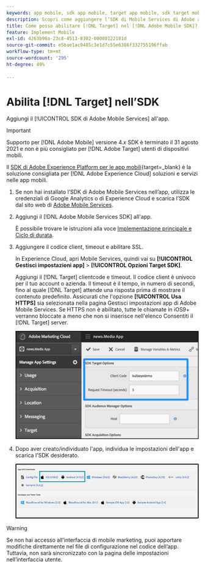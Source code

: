 ```yaml
---
keywords: app mobile, sdk app mobile, target app mobile, sdk target mobile, sdk app mobile, attivare target in sdk
description: Scopri come aggiungere l’SDK di Mobile Services di Adobe alla tua app mobile.
title: Come posso abilitare [!DNL Target] nel [!DNL Adobe Mobile SDK]?
feature: Implement Mobile
exl-id: 4263b96a-23c8-4513-8302-00080122181d
source-git-commit: e5bae1ac9485c3e1d7c55e6386f332755196ffab
workflow-type: tm+mt
source-wordcount: '295'
ht-degree: 49%

---
```


# Abilita [!DNL Target] nell’SDK

Aggiungi il [!UICONTROL SDK di Adobe Mobile Services] all&#39;app.

>[!IMPORTANT]
>
>Supporto per [!DNL Adobe Mobile] versione 4.*x* SDK è terminato il 31 agosto 2021 e non è più consigliato per [!DNL Adobe Target] utenti di dispositivi mobili.
>
>Il [SDK di Adobe Experience Platform per le app mobili](https://developer.adobe.com/client-sdks/documentation/){target=_blank} è la soluzione consigliata per [!DNL Adobe Experience Cloud] soluzioni e servizi nelle app mobili.

1. Se non hai installato l’SDK di Adobe Mobile Services nell’app, utilizza le credenziali di Google Analytics o di Experience Cloud e scarica l’SDK dal sito web di [Adobe Mobile Services](https://mobilemarketing.adobe.com/).

1. Aggiungi il [!DNL Adobe Mobile Services SDK] all&#39;app.

   È possibile trovare le istruzioni alla voce [Implementazione principale e Ciclo di durata](https://experienceleague.adobe.com/docs/mobile-services/ios/getting-started-ios/dev-qs.html).

1. Aggiungere il codice client, timeout e abilitare SSL.

   In Experience Cloud, apri Mobile Services, quindi vai su **[!UICONTROL Gestisci impostazioni app]** > **[!UICONTROL Opzioni Target SDK]**.

   Aggiungi il [!DNL Target] clientcode e timeout. Il codice client è univoco per il tuo account o azienda. Il timeout è il tempo, in numero di secondi, fino al quale [!DNL Target] attende una risposta prima di mostrare il contenuto predefinito. Assicurati che l&#39;opzione **[!UICONTROL Usa HTTPS]** sia selezionata nella pagina Gestisci impostazioni app di Adobe Mobile Services. Se HTTPS non è abilitato, tutte le chiamate in iOS9+ verranno bloccate a meno che non si inserisce nell&#39;elenco Consentiti il [!DNL Target] server.

   ![immagine alt](assets/mobile-clientcode.png)

1. Dopo aver creato/individuato l&#39;app, individua le impostazioni dell&#39;app e scarica l&#39;SDK desiderato.

   ![immagine alt](assets/download-sdk.png)

>[!WARNING]
>
> Se non hai accesso all’interfaccia di mobile marketing, puoi apportare modifiche direttamente nel file di configurazione nel codice dell’app. Tuttavia, non sarà sincronizzato con la pagina delle impostazioni nell’interfaccia utente.
